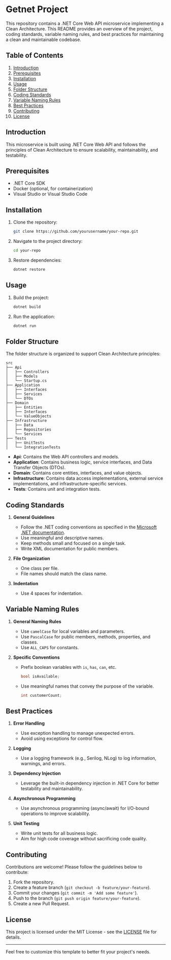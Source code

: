 # Getnet Project

This repository contains a .NET Core Web API microservice implementing a Clean Architecture. This README provides an overview of the project, coding standards, variable naming rules, and best practices for maintaining a clean and maintainable codebase.

## Table of Contents

1. [Introduction](#introduction)
2. [Prerequisites](#prerequisites)
3. [Installation](#installation)
4. [Usage](#usage)
5. [Folder Structure](#folder-structure)
6. [Coding Standards](#coding-standards)
7. [Variable Naming Rules](#variable-naming-rules)
8. [Best Practices](#best-practices)
9. [Contributing](#contributing)
10. [License](#license)

## Introduction

This microservice is built using .NET Core Web API and follows the principles of Clean Architecture to ensure scalability, maintainability, and testability. 

## Prerequisites

- .NET Core SDK
- Docker (optional, for containerization)
- Visual Studio or Visual Studio Code

## Installation

1. Clone the repository:
   ```sh
   git clone https://github.com/yourusername/your-repo.git
   ```
2. Navigate to the project directory:
   ```sh
   cd your-repo
   ```
3. Restore dependencies:
   ```sh
   dotnet restore
   ```

## Usage

1. Build the project:
   ```sh
   dotnet build
   ```
2. Run the application:
   ```sh
   dotnet run
   ```

## Folder Structure

The folder structure is organized to support Clean Architecture principles:

```
src
├── Api
│   ├── Controllers
│   ├── Models
│   └── Startup.cs
├── Application
│   ├── Interfaces
│   ├── Services
│   └── DTOs
├── Domain
│   ├── Entities
│   ├── Interfaces
│   └── ValueObjects
├── Infrastructure
│   ├── Data
│   ├── Repositories
│   └── Services
├── Tests
│   ├── UnitTests
│   └── IntegrationTests
```

- **Api**: Contains the Web API controllers and models.
- **Application**: Contains business logic, service interfaces, and Data Transfer Objects (DTOs).
- **Domain**: Contains core entities, interfaces, and value objects.
- **Infrastructure**: Contains data access implementations, external service implementations, and infrastructure-specific services.
- **Tests**: Contains unit and integration tests.

## Coding Standards

1. **General Guidelines**
   - Follow the .NET coding conventions as specified in the [Microsoft .NET documentation](https://docs.microsoft.com/en-us/dotnet/csharp/programming-guide/inside-a-program/coding-conventions).
   - Use meaningful and descriptive names.
   - Keep methods small and focused on a single task.
   - Write XML documentation for public members.

2. **File Organization**
   - One class per file.
   - File names should match the class name.

3. **Indentation**
   - Use 4 spaces for indentation.

## Variable Naming Rules

1. **General Naming Rules**
   - Use `camelCase` for local variables and parameters.
   - Use `PascalCase` for public members, methods, properties, and classes.
   - Use `ALL_CAPS` for constants.

2. **Specific Conventions**
   - Prefix boolean variables with `is`, `has`, `can`, etc.
     ```csharp
     bool isAvailable;
     ```
   - Use meaningful names that convey the purpose of the variable.
     ```csharp
     int customerCount;
     ```

## Best Practices

1. **Error Handling**
   - Use exception handling to manage unexpected errors.
   - Avoid using exceptions for control flow.

2. **Logging**
   - Use a logging framework (e.g., Serilog, NLog) to log information, warnings, and errors.

3. **Dependency Injection**
   - Leverage the built-in dependency injection in .NET Core for better testability and maintainability.

4. **Asynchronous Programming**
   - Use asynchronous programming (async/await) for I/O-bound operations to improve scalability.

5. **Unit Testing**
   - Write unit tests for all business logic.
   - Aim for high code coverage without sacrificing code quality.

## Contributing

Contributions are welcome! Please follow the guidelines below to contribute:

1. Fork the repository.
2. Create a feature branch (`git checkout -b feature/your-feature`).
3. Commit your changes (`git commit -m 'Add some feature'`).
4. Push to the branch (`git push origin feature/your-feature`).
5. Create a new Pull Request.

## License

This project is licensed under the MIT License - see the [LICENSE](LICENSE) file for details.

---

Feel free to customize this template to better fit your project's needs.

